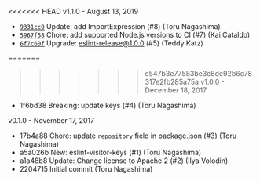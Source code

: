 <<<<<<< HEAD
v1.1.0 - August 13, 2019

* [`9331cc0`](https://github.com/eslint/eslint-visitor-keys/commit/9331cc09e756e65b9044c9186445a474b037fac6) Update: add ImportExpression (#8) (Toru Nagashima)
* [`5967f58`](https://github.com/eslint/eslint-visitor-keys/commit/5967f583b04f17fba9226aaa394e45d476d2b8af) Chore: add supported Node.js versions to CI (#7) (Kai Cataldo)
* [`6f7c60f`](https://github.com/eslint/eslint-visitor-keys/commit/6f7c60fef2ceec9f6323202df718321cec45cab0) Upgrade: eslint-release@1.0.0 (#5) (Teddy Katz)

=======
>>>>>>> e547b3e77583be3c8de92b6c78317e2fb285a75a
v1.0.0 - December 18, 2017

* 1f6bd38 Breaking: update keys (#4) (Toru Nagashima)

v0.1.0 - November 17, 2017

* 17b4a88 Chore: update `repository` field in package.json (#3) (Toru Nagashima)
* a5a026b New: eslint-visitor-keys (#1) (Toru Nagashima)
* a1a48b8 Update: Change license to Apache 2 (#2) (Ilya Volodin)
* 2204715 Initial commit (Toru Nagashima)


